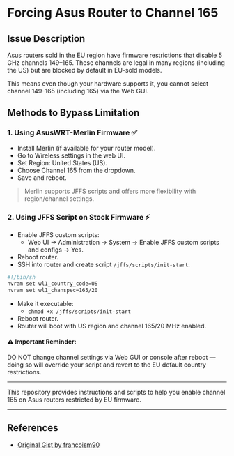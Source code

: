 # Forcing Asus Router to Channel 165

## Issue Description
Asus routers sold in the EU region have firmware restrictions that disable 5 GHz channels 149–165. These channels are legal in many regions (including the US) but are blocked by default in EU-sold models.

This means even though your hardware supports it, you cannot select channel 149–165 (including 165) via the Web GUI.

## Methods to Bypass Limitation

### 1. Using AsusWRT-Merlin Firmware ✅
- Install Merlin (if available for your router model).
- Go to Wireless settings in the web UI.
- Set Region: United States (US).
- Choose Channel 165 from the dropdown.
- Save and reboot.

> Merlin supports JFFS scripts and offers more flexibility with region/channel settings.

### 2. Using JFFS Script on Stock Firmware ⚡
- Enable JFFS custom scripts:
  - Web UI → Administration → System → Enable JFFS custom scripts and configs → Yes.
- Reboot router.
- SSH into router and create script `/jffs/scripts/init-start`:

```sh
#!/bin/sh
nvram set wl1_country_code=US
nvram set wl1_chanspec=165/20
```

- Make it executable:
  - `chmod +x /jffs/scripts/init-start`
- Reboot router.
- Router will boot with US region and channel 165/20 MHz enabled.

#### ⚠️ Important Reminder:
DO NOT change channel settings via Web GUI or console after reboot — doing so will override your script and revert to the EU default country restrictions.

---

This repository provides instructions and scripts to help you enable channel 165 on Asus routers restricted by EU firmware.

---

## References
- [Original Gist by francoism90](https://gist.github.com/francoism90/3dede7973354d067c41bff5e54203fe9)
